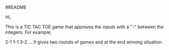 #README

Hi,

This is a TIC TAC TOE game that approves the inputs with a "-" between the integers. For example;

2-1
1-1
3-2 ...
It gives two rounds of games and at the end winning situation.

